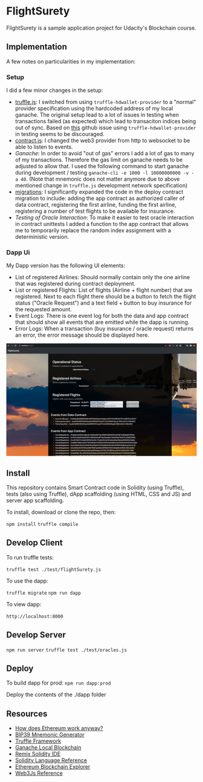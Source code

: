 # FlightSurety

FlightSurety is a sample application project for Udacity's Blockchain course.


## Implementation

A few notes on particularities in my implementation:

### Setup
I did a few minor changes in the setup:
- [truffle.js](truffle.js): I switched from using `truffle-hdwallet-provider` to a "normal" provider specification using the hardcoded address
of my local ganache. The original setup lead to a lot of issues in testing when transactions failed (as expected) which lead to transaciton indices being out of sync.
Based on [this](https://github.com/trufflesuite/truffle/issues/2016) github issue using `truffle-hdwallet-provider` in testing seems to be discouraged.
- [contract.js](src/dapp/contract.js): I changed the web3 provider from http to websocket to be able to listen to events.
- *Ganache*: In order to avoid "out of gas" errors I add a lot of gas to many of my transactions. Therefore the gas limit on ganache needs to be adjusted to allow that. I used the following command to start ganache during development / testing `ganache-cli -e 1000 -l 10000000000 -v -a 40`.  (Note that mnemonic does not matter anymore due to above mentioned change in `truffle.js` development network specification)
- [migrations](migrations/2_deploy_contracts.js): I significantly expanded the
  code in the deploy contract migration to include: adding the app contract as
  authorized caller of data contract, registering the first
  airline, funding the first airline, registering a number of test flights to
  be available for insurance.
- *Testing of Oracle Interaction*: To make it easier to test oracle interaction
  in contract unittests I added a function to the app contract that allows me
  to temporarily replace the random index assignment with a deterministic
  version.

### Dapp Ui

My Dapp version has the following UI elements:
- List of registered Airlines: Should normally contain only the one airline that was registered during contract deployment.
- List or registered Flights: List of flights (Airline + flight number) that are registered. Next to each flight there should be a button to fetch the flight status ("Oracle Request") and a text field + button to buy insurance for the requested amount.
- Event Logs: There is one event log for both the data and app contract that should show all events that are emitted while the dapp is running.
- Error Logs: When a transaction (buy insurance / oracle request) returns an error, the error message should be displayed here.

![Screenshot](dapp_screenshot.png)



## Install

This repository contains Smart Contract code in Solidity (using Truffle), tests (also using Truffle), dApp scaffolding (using HTML, CSS and JS) and server app scaffolding.

To install, download or clone the repo, then:

`npm install`
`truffle compile`

## Develop Client

To run truffle tests:

`truffle test ./test/flightSurety.js`

To use the dapp:

`truffle migrate`
`npm run dapp`

To view dapp:

`http://localhost:8000`

## Develop Server

`npm run server`
`truffle test ./test/oracles.js`

## Deploy

To build dapp for prod:
`npm run dapp:prod`

Deploy the contents of the ./dapp folder


## Resources

* [How does Ethereum work anyway?](https://medium.com/@preethikasireddy/how-does-ethereum-work-anyway-22d1df506369)
* [BIP39 Mnemonic Generator](https://iancoleman.io/bip39/)
* [Truffle Framework](http://truffleframework.com/)
* [Ganache Local Blockchain](http://truffleframework.com/ganache/)
* [Remix Solidity IDE](https://remix.ethereum.org/)
* [Solidity Language Reference](http://solidity.readthedocs.io/en/v0.4.24/)
* [Ethereum Blockchain Explorer](https://etherscan.io/)
* [Web3Js Reference](https://github.com/ethereum/wiki/wiki/JavaScript-API)
